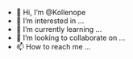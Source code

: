- 👋 Hi, I’m @Kollenope
- 👀 I’m interested in ...
- 🌱 I’m currently learning ...
- 💞️ I’m looking to collaborate on ...
- 📫 How to reach me ...

<!---
Kollenope/Kollenope is a ✨ special ✨ repository because its `README.md` (this file) appears on your GitHub profile.
You can click the Preview link to take a look at your changes.
--->
